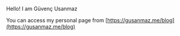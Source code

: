 Hello! I am Güvenç Usanmaz

You can access my personal page from [https://gusanmaz.me/blog](https://gusanmaz.me/blog)
